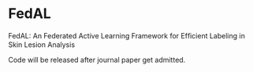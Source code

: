 # FedAL
FedAL: An Federated Active Learning Framework for Efﬁcient Labeling in Skin Lesion Analysis 

Code will be released after journal paper get admitted.
